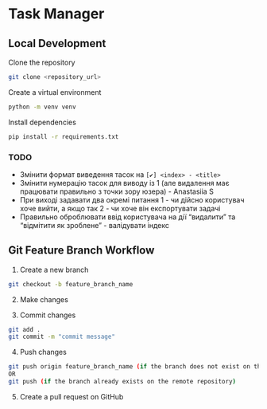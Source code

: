 # Task Manager

## Local Development

Clone the repository

```bash
git clone <repository_url>
```

Create a virtual environment

```bash
python -m venv venv
```

Install dependencies

```bash
pip install -r requirements.txt
```

### TODO

- Змінити формат виведення тасок на `[✔️] <index> - <title>`
- Змінити нумерацію тасок для виводу із 1 (але видалення має працювати правильно з точки зору юзера) - Anastasiia S
- При виході задавати два окремі питання 1 - чи дійсно користувач хоче вийти, а якщо так 2 - чи хоче він експортувати задачі
- Правильно оброблювати ввід користувача на дії “видалити” та “відмітити як зроблене” - валідувати індекс

## Git Feature Branch Workflow

1. Create a new branch

```bash
git checkout -b feature_branch_name
```

2. Make changes

3. Commit changes

```bash
git add .
git commit -m "commit message"
```

4. Push changes

```bash
git push origin feature_branch_name (if the branch does not exist on the remote repository)
OR
git push (if the branch already exists on the remote repository)
```

5. Create a pull request on GitHub